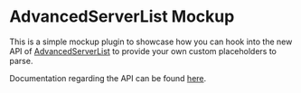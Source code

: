 # AdvancedServerList Mockup

This is a simple mockup plugin to showcase how you can hook into the new API of [AdvancedServerList] to provide your own custom placeholders to parse.

Documentation regarding the API can be found [here][api-docs].

[AdvancedServerList]: https://github.com/Andre601/AdvancedServerList
[api-docs]: https://andre601.ch/AdvancedServerList